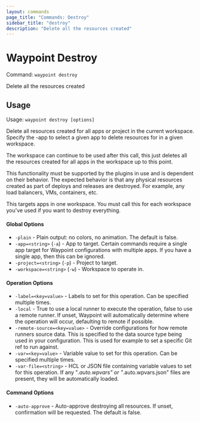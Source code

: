 ```yaml
---
layout: commands
page_title: "Commands: Destroy"
sidebar_title: "destroy"
description: "Delete all the resources created"
---
```


# Waypoint Destroy

Command: `waypoint destroy`

Delete all the resources created


## Usage

Usage: `waypoint destroy [options]`


  Delete all resources created for all apps or project in the current workspace.
  Specify the -app to select a given app to delete resources for in a given 
  workspace.

  The workspace can continue to be used after this call, this just deletes
  all the resources created for all apps in the workspace up to this point.

  This functionality must be supported by the plugins in use and is dependent
  on their behavior. The expected behavior is that any physical resources created
  as part of deploys and releases are destroyed. For example, any load balancers,
  VMs, containers, etc.

  This targets apps in one workspace. You must call this for each workspace
  you've used if you want to destroy everything.

#### Global Options

- `-plain` - Plain output: no colors, no animation. The default is false.
- `-app=<string>` (`-a`) - App to target. Certain commands require a single app target for Waypoint configurations with multiple apps. If you have a single app, then this can be ignored.
- `-project=<string>` (`-p`) - Project to target.
- `-workspace=<string>` (`-w`) - Workspace to operate in.

#### Operation Options

- `-label=<key=value>` - Labels to set for this operation. Can be specified multiple times.
- `-local` - True to use a local runner to execute the operation, false to use a remote runner. 
If unset, Waypoint will automatically determine where the operation will occur, 
defaulting to remote if possible.
- `-remote-source=<key=value>` - Override configurations for how remote runners source data. This is specified to the data source type being used in your configuration. This is used for example to set a specific Git ref to run against.
- `-var=<key=value>` - Variable value to set for this operation. Can be specified multiple times.
- `-var-file=<string>` - HCL or JSON file containing variable values to set for this operation. If any "*.auto.wpvars" or "*.auto.wpvars.json" files are present, they will be automatically loaded.

#### Command Options

- `-auto-approve` - Auto-approve destroying all resources. If unset, confirmation will be requested. The default is false.

